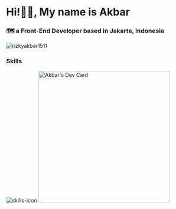 <h1>Hi!👋😄, My name is Akbar</h1>
<h3>🗺️ a Front-End Developer based in Jakarta, Indonesia</h3>

<p align="left"> <img src="https://komarev.com/ghpvc/?username=rizkyakbar1511&label=Profile%20views&color=0e75b6&style=flat" alt="rizkyakbar1511" /> </p>

<h3 align="left">Skills</h3>
<img src="https://skillicons.dev/icons?i=html,css,javascript,typescript,sass,react,nodejs&theme=dark" alt="skills-icon" />
<a href="https://app.daily.dev/rzakbar"><img src="https://api.daily.dev/devcards/v2/n8HdTSysp9Ld89SsuMTp3.png?r=obh" width="356" alt="Akbar's Dev Card"/></a>
